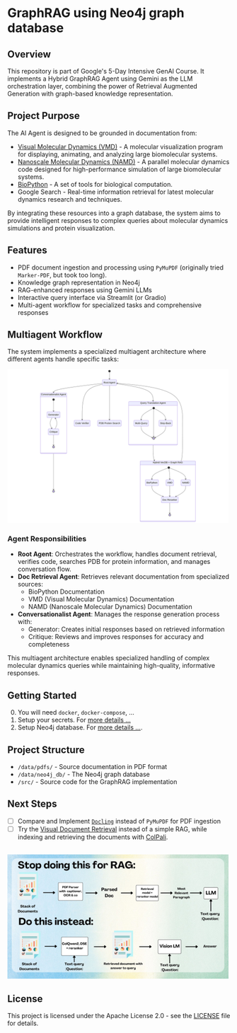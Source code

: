 # GraphRAG using Neo4j graph database

## Overview
This repository is part of Google's 5-Day Intensive GenAI Course. It implements a Hybrid GraphRAG Agent using Gemini as the LLM orchestration layer, combining the power of Retrieval Augmented Generation with graph-based knowledge representation.

## Project Purpose
The AI Agent is designed to be grounded in documentation from:
- [Visual Molecular Dynamics (VMD)](https://www.ks.uiuc.edu/Research/vmd/) - A molecular visualization program for displaying, animating, and analyzing large biomolecular systems.
- [Nanoscale Molecular Dynamics (NAMD)](https://www.ks.uiuc.edu/Research/namd/) - A parallel molecular dynamics code designed for high-performance simulation of large biomolecular systems.
- [BioPython](https://biopython.org/) - A set of tools for biological computation.
- Google Search - Real-time information retrieval for latest molecular dynamics research and techniques.

By integrating these resources into a graph database, the system aims to provide intelligent responses to complex queries about molecular dynamics simulations and protein visualization.


## Features

- PDF document ingestion and processing using `PyMuPDF` (originally tried `Marker-PDF`, but took too long).
- Knowledge graph representation in Neo4j
- RAG-enhanced responses using Gemini LLMs
- Interactive query interface via Streamlit (or Gradio)
- Multi-agent workflow for specialized tasks and comprehensive responses


## Multiagent Workflow

The system implements a specialized multiagent architecture where different agents handle specific tasks:

[<img src="data/markdown-resourses/agent-flow.png" width="500">](https://mermaid.live/edit#pako:eNqFVFmP2jAQ_iuWpX1pA4JACGuplTgk-kLFUfHQpg9uMoC1YFPjoFLEf18fm4OEXfLgzMw3nvOTLzgWCWCCj4oqGDO6kXTfOPkRjzjS30IIReyJBhvgylnHIl6AkgxOdEfQt_MfyRK0gng8RJ_RRNLDFi0GE-c7EvwE8kgVE5zu2FGHq5nKsUe6nhVItmYgidVQpjqH2Xi4BCrjLTEimkmhGHDkbBF_ekKNyufuzX9Iyo8EzVOQZ2SVnS2hnH2a7hSbE_dvWFcHLBUchjR-IVZqGPGDXEMmZme1FZwUokNW0zExh9O-D4xqzrdxw1EnJmbAWtYlvpiu300zAa6dlNCDysW3KUqm2N8USC6ZjepAXypftuhfn37rJF_tqovVW1NtXTW82FgFyndVsbtdZLmdZoEys-pcq1RY55HBdScfjMzyPMt4cbZy_44AdXu2_wJxnkXK6o0bY3a9hDjw-rDWmwHcqbhCsDKU86xsLNh2w1Q3W8u_AtUB7tpNjLuA02_7f9xifZF3-qww_Ib_joc50zM8s7x3_wZ_WC_28B7knrJEv5e2wAirLewhwkSLCaypmQWO-FW70lSJ5ZnHmCiZgoelSDdbTNZ0d9RaekiK9zZzgYTp8qbuQbbvsocPlP8UInfRKiYX_A-TdtBpBr2g4_e77cAPu72-h8-YdPxm_9kPWt1--Oz3_SAIrh7-byO0mmHYaXVD32-1O70w7OsbEngCciRSrjDxg17PwxtpGjTprq-X6MYZ)


### Agent Responsibilities

- **Root Agent**: Orchestrates the workflow, handles document retrieval, verifies code, searches PDB for protein information, and manages conversation flow.
- **Doc Retrieval Agent**: Retrieves relevant documentation from specialized sources:
  - BioPython Documentation
  - VMD (Visual Molecular Dynamics) Documentation
  - NAMD (Nanoscale Molecular Dynamics) Documentation
- **Conversationalist Agent**: Manages the response generation process with:
  - Generator: Creates initial responses based on retrieved information
  - Critique: Reviews and improves responses for accuracy and completeness

This multiagent architecture enables specialized handling of complex molecular dynamics queries while maintaining high-quality, informative responses.


## Getting Started

0. You will need `docker`, `docker-compose`, ...
1. Setup your secrets. For [more details ...](./dot-secrets/readme.md)
2. Setup Neo4j database. For [more details ...](./Neo4j/readme.md).


## Project Structure

- `/data/pdfs/` - Source documentation in PDF format
- `/data/neo4j_db/` - The Neo4j graph database
- `/src/` - Source code for the GraphRAG implementation


## Next Steps

- [ ] Compare and Implement [`Docling`](https://github.com/docling-project/docling) instead of `PyMuPDF` for PDF ingestion
- [ ] Try the [Visual Document Retrieval](https://huggingface.co/docs/transformers/main/en/tasks/visual_document_retrieval#visual-document-retrieval) instead of a simple RAG, while indexing and retrieving the documents with [ColPali](https://huggingface.co/docs/transformers/main/en/model_doc/colpali).

<br>
<img src="data/markdown-resourses/image.png" width="500">


## License

This project is licensed under the Apache License 2.0 - see the [LICENSE](LICENSE) file for details.
